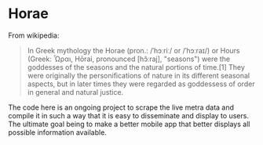# Horae

From wikipedia:

> In Greek mythology the Horae (pron.: /ˈhɔːriː/ or /ˈhɔːraɪ/) or Hours (Greek: Ὧραι, Hōrai, pronounced [hɔ̂ːraj], "seasons") were the goddesses of the seasons and the natural portions of time.[1] They were originally the personifications of nature in its different seasonal aspects, but in later times they were regarded as goddessess of order in general and natural justice.

The code here is an ongoing project to scrape the live metra data and compile it in such a way that it is easy to disseminate and display to users.  The ultimate goal being to make a better mobile app that better displays all possible information available. 